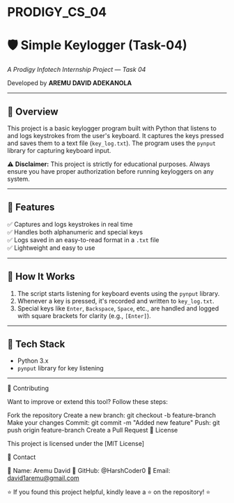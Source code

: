 # PRODIGY_CS_04

# 🛡️ Simple Keylogger (Task-04)
*A Prodigy Infotech Internship Project — Task 04*

Developed by **AREMU DAVID ADEKANOLA**

---

## 📌 Overview

This project is a basic keylogger program built with Python that listens to and logs keystrokes from the user's keyboard. It captures the keys pressed and saves them to a text file (`key_log.txt`). The program uses the `pynput` library for capturing keyboard input.

⚠️ **Disclaimer:** This project is strictly for educational purposes. Always ensure you have proper authorization before running keyloggers on any system.

---

## 🎯 Features

✅ Captures and logs keystrokes in real time  
✅ Handles both alphanumeric and special keys  
✅ Logs saved in an easy-to-read format in a `.txt` file  
✅ Lightweight and easy to use  

---

## 🚀 How It Works

1. The script starts listening for keyboard events using the `pynput` library.
2. Whenever a key is pressed, it's recorded and written to `key_log.txt`.
3. Special keys like `Enter`, `Backspace`, `Space`, etc., are handled and logged with square brackets for clarity (e.g., `[Enter]`).

---

## 🧪 Tech Stack

- Python 3.x  
- `pynput` library for key listening

---

🤝 Contributing

Want to improve or extend this tool? Follow these steps:

Fork the repository
Create a new branch: git checkout -b feature-branch
Make your changes
Commit: git commit -m "Added new feature"
Push: git push origin feature-branch
Create a Pull Request
📜 License

This project is licensed under the [MIT License]

📩 Contact

🔹 Name: Aremu David
🔹 GitHub: @HarshCoder0
🔹 Email: david1aremu@gmail.com

⭐ If you found this project helpful, kindly leave a ⭐ on the repository! ⭐

   
